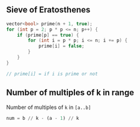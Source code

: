 ## Sieve of Eratosthenes
```cpp
vector<bool> prime(n + 1, true);
for (int p = 2; p * p <= n; p++) {
	if (prime[p] == true) {
		for (int i = p * p; i <= n; i += p) {
			prime[i] = false;
		}
	}
}

// prime[i] = if i is prime or not
```

## Number of multiples of k in range
Number of multiples of `k` in `[a..b]`
```python
num = b // k - (a - 1) // k
```
